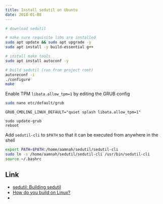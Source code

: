 ```yaml
---
title: Install sedutil on Ubuntu
date: 2018-01-08
---
```



```bash
# download sedutil

# make sure requisite libs are installed 
sudo apt update && sudo apt upgrade -y
sudo apt install -y build-essential g++

# install make tools
sudo apt install autoconf -y

# build sedutil (run from project root)
autoreconf -i
./configure
make
```

Enable TPM `libata.allow_tpm=1` by editing the GRUB config

```bash
sudo nano etc/default/grub
```

```
GRUB_CMDLINE_LINUX_DEFAULT="quiet splash libata.allow_tpm=1"
```

```
sudo update-grub
reboot
```

Add `sedutil-cli` to `$PATH` so that it can be executed from anywhere in the shell

```bash
export PATH=$PATH:/home/aamnah/sedutil/sedutil-cli
sudo ln -s /home/aamnah/sedutil/sedutil-cli /usr/bin/sedutil-cli
source ~/.bashrc
```

Link
---
- [sedutil: Building sedutil](https://github.com/Drive-Trust-Alliance/sedutil/wiki/Building-sedutil)
- [How do you build on Linux?](https://github.com/Drive-Trust-Alliance/sedutil/issues/168)
- [](http://jorgenmodin.net/index_html/how-to-encrypt-your-linux-machine-and-session-with-a-self-encrypting%20disk)